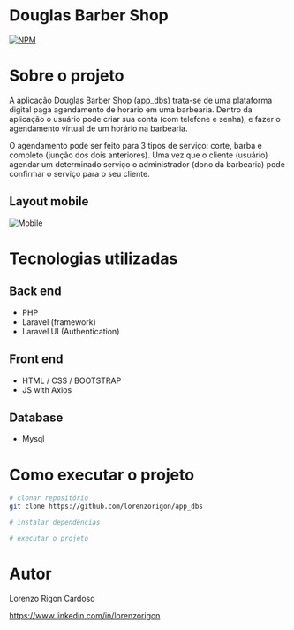 # Douglas Barber Shop 
[![NPM](https://img.shields.io/npm/l/react)](https://github.com/lorenzorigon/app_dbs/blob/main/LICENSE) 

# Sobre o projeto

A aplicação Douglas Barber Shop (app_dbs) trata-se de uma plataforma digital paga agendamento de horário em uma barbearia. 
Dentro da aplicação o usuário pode criar sua conta (com telefone e senha), e fazer o agendamento virtual de um horário na barbearia. 

O agendamento pode ser feito para 3 tipos de serviço: corte, barba e completo (junção dos dois anteriores).
Uma vez que o cliente (usuário) agendar um determinado serviço o administrador (dono da barbearia) pode confirmar o serviço para o seu cliente.

## Layout mobile
![Mobile](https://github.com/lorenzorigon/app_dbs/blob/main/assets/layout_mobile.jpg) 


# Tecnologias utilizadas
## Back end
- PHP 
- Laravel (framework)
- Laravel UI (Authentication)
## Front end
- HTML / CSS / BOOTSTRAP
- JS with Axios
## Database
- Mysql

# Como executar o projeto

```bash
# clonar repositório
git clone https://github.com/lorenzorigon/app_dbs

# instalar dependências

# executar o projeto

```

# Autor

Lorenzo Rigon Cardoso

https://www.linkedin.com/in/lorenzorigon

